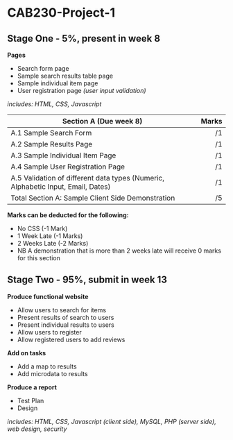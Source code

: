 # CAB230-Project-1

Stage One - 5%, present in week 8
----
**Pages**
- Search form page
- Sample search results table page
- Sample individual item page
- User registration page *(user input validation)*

*includes: HTML, CSS, Javascript*

| Section A (Due week 8) | Marks |
| ------------- |--------------:|
|A.1 Sample Search Form|	/1|
|A.2 Sample Results Page|	/1|
|A.3 Sample Individual Item Page|	/1|
|A.4 Sample User Registration Page|	/1|
|A.5 Validation of different data types (Numeric, Alphabetic Input, Email, Dates)|	/1|
|Total Section A: Sample Client Side Demonstration|	/5|

**Marks can be deducted for the following:**
- No CSS (-1 Mark)
- 1 Week Late (-1 Marks)
- 2 Weeks Late (-2 Marks)
- NB A demonstration that is more than 2 weeks late will receive 0 marks for this section	

Stage Two - 95%, submit in week 13
----
**Produce functional website**
- Allow users to search for items
- Present results of search to users
- Present individual results to users
- Allow users to register
- Allow registered users to add reviews 

**Add on tasks**
- Add a map to results
- Add microdata to results

**Produce a report**
- Test Plan
- Design

*includes: HTML, CSS, Javascript (client side), MySQL, PHP (server side), web design, security*

